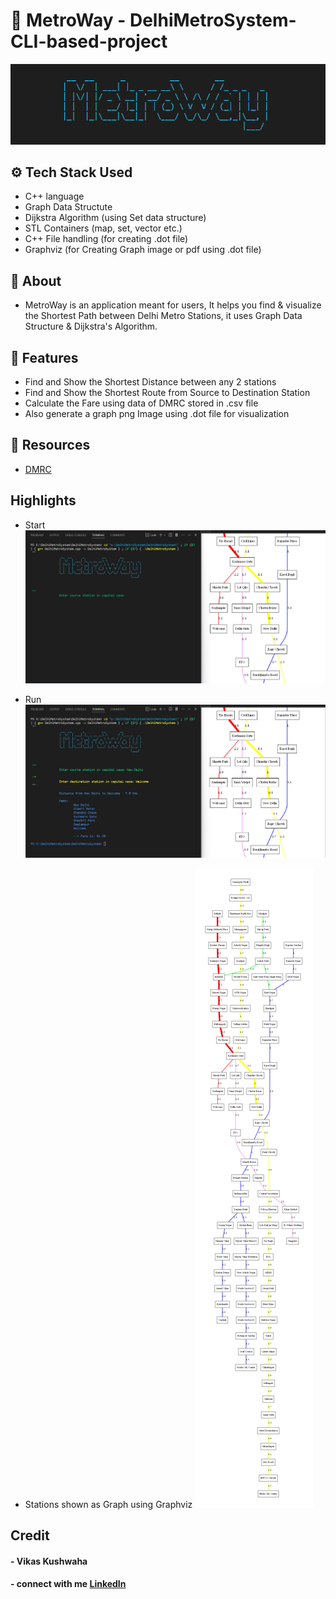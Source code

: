 # 🚅 MetroWay - DelhiMetroSystem-CLI-based-project

 ![x](./pics/Logo.png)

## ⚙️ Tech Stack Used
 - C++ language
 - Graph Data Structute
 - Dijkstra Algorithm (using Set data structure)
 - STL Containers (map, set, vector etc.)
 - C++ File handling (for creating .dot file)
 - Graphviz (for Creating Graph image or pdf using .dot file)
 
 ## 🔰 About
 - MetroWay is an application meant for users, It helps you find & visualize the Shortest Path between Delhi Metro Stations, it uses Graph Data Structure &     Dijkstra's Algorithm.
 
 ## 🌟 Features
 - Find and Show the Shortest Distance between any 2 stations
 - Find and Show the Shortest Route from Source to Destination Station
 - Calculate the Fare using data of DMRC stored in .csv file
 - Also generate a graph png Image using .dot file for visualization
 
 ## 📄 Resources
 - [DMRC](https://www.delhimetrorail.com/)
 
 ## Highlights
 - Start
 ![a](./pics/start.png)
 
 - Run 
 ![b](./pics/run.png)
 
 - Stations shown as Graph using Graphviz
 ![c](./path.png)
 
 ## Credit
 #### - Vikas Kushwaha
 #### - connect with me [LinkedIn](https://linkedin.com/in/vikas-kushwaha-165b95204)
 
 
 
 
